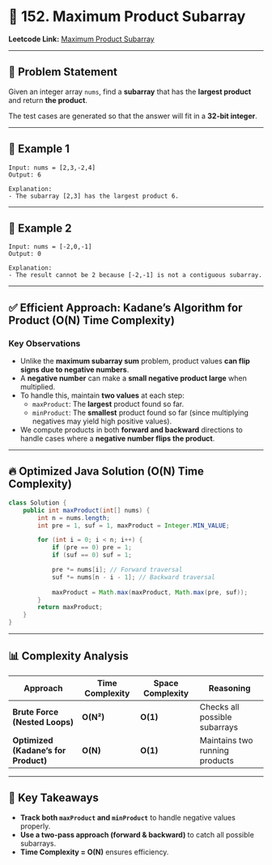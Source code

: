 # 📌 **152. Maximum Product Subarray**  
**Leetcode Link:** [Maximum Product Subarray](https://leetcode.com/problems/maximum-product-subarray/)  

---

## 🎯 **Problem Statement**  
Given an integer array `nums`, find a **subarray** that has the **largest product** and return **the product**.

The test cases are generated so that the answer will fit in a **32-bit integer**.

---

## 🔹 **Example 1**
```plaintext
Input: nums = [2,3,-2,4]
Output: 6

Explanation:
- The subarray [2,3] has the largest product 6.
```

---

## 🔹 **Example 2**
```plaintext
Input: nums = [-2,0,-1]
Output: 0

Explanation:
- The result cannot be 2 because [-2,-1] is not a contiguous subarray.
```

---

## ✅ **Efficient Approach: Kadane’s Algorithm for Product (O(N) Time Complexity)**
### **Key Observations**
- Unlike the **maximum subarray sum** problem, product values **can flip signs due to negative numbers**.
- A **negative number** can make a **small negative product large** when multiplied.
- To handle this, maintain **two values** at each step:
  - `maxProduct`: The **largest** product found so far.
  - `minProduct`: The **smallest** product found so far (since multiplying negatives may yield high positive values).
- We compute products in both **forward and backward** directions to handle cases where a **negative number flips the product**.

---

## 🔥 **Optimized Java Solution (O(N) Time Complexity)**
```java
class Solution {
    public int maxProduct(int[] nums) {
        int n = nums.length;
        int pre = 1, suf = 1, maxProduct = Integer.MIN_VALUE;

        for (int i = 0; i < n; i++) {
            if (pre == 0) pre = 1;
            if (suf == 0) suf = 1;

            pre *= nums[i]; // Forward traversal
            suf *= nums[n - i - 1]; // Backward traversal
            
            maxProduct = Math.max(maxProduct, Math.max(pre, suf));
        }
        return maxProduct;
    }
}
```

---

## 📊 **Complexity Analysis**
| **Approach**       | **Time Complexity** | **Space Complexity** | **Reasoning** |
|--------------------|--------------------|---------------------|--------------|
| **Brute Force (Nested Loops)** | **O(N²)** | **O(1)** | Checks all possible subarrays |
| **Optimized (Kadane’s for Product)** | **O(N)** | **O(1)** | Maintains two running products |

---

## 🌟 **Key Takeaways**
- **Track both `maxProduct` and `minProduct`** to handle negative values properly.
- **Use a two-pass approach (forward & backward)** to catch all possible subarrays.
- **Time Complexity = O(N)** ensures efficiency.

